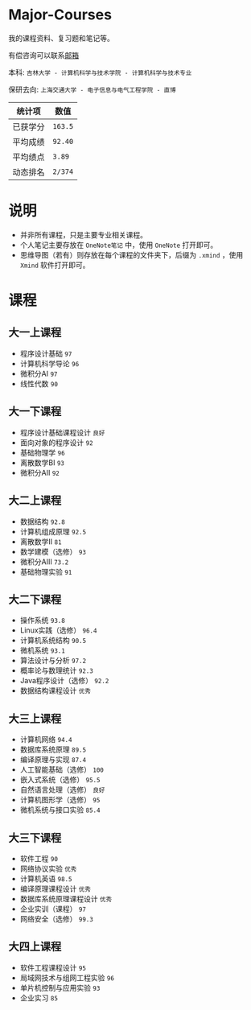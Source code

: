 # Major-Courses

我的课程资料、复习题和笔记等。

有偿咨询可以联系[邮箱](1979986188@qq.com)

本科: `吉林大学 - 计算机科学与技术学院 - 计算机科学与技术专业`

保研去向: `上海交通大学 - 电子信息与电气工程学院 - 直博`

| 统计项 | 数值 |
| --- | --- |
| 已获学分 | `163.5` |
| 平均成绩 | `92.40` |
| 平均绩点 | `3.89` |
| 动态排名 | `2/374` |

# 说明
- 并非所有课程，只是主要专业相关课程。
- 个人笔记主要存放在 `OneNote笔记` 中，使用 `OneNote` 打开即可。
- 思维导图（若有）则存放在每个课程的文件夹下，后缀为 `.xmind` ，使用 `Xmind` 软件打开即可。
# 课程

## 大一上课程
- 程序设计基础 `97`
- 计算机科学导论 `96`
- 微积分AI `97`
- 线性代数 `90`
## 大一下课程
- 程序设计基础课程设计 `良好`
- 面向对象的程序设计 `92`
- 基础物理学 `96`
- 离散数学BI `93`
- 微积分AII `92`
## 大二上课程
- 数据结构 `92.8`
- 计算机组成原理 `92.5`
- 离散数学II `81`
- 数学建模（选修） `93`
- 微积分AIII `73.2`
- 基础物理实验 `91`
## 大二下课程
- 操作系统 `93.8`
- Linux实践（选修） `96.4`
- 计算机系统结构 `90.5`
- 微机系统 `93.1`
- 算法设计与分析 `97.2`
- 概率论与数理统计 `92.3`
- Java程序设计（选修） `92.2`
- 数据结构课程设计 `优秀`
## 大三上课程
- 计算机网络 `94.4`
- 数据库系统原理 `89.5`
- 编译原理与实现 `87.4`
- 人工智能基础（选修） `100`
- 嵌入式系统（选修） `95.5`
- 自然语言处理（选修） `良好`
- 计算机图形学（选修） `95`
- 微机系统与接口实验 `85.4`
## 大三下课程
- 软件工程 `90`
- 网络协议实验 `优秀`
- 计算机英语 `98.5`
- 编译原理课程设计 `优秀`
- 数据库系统原理课程设计 `优秀`
- 企业实训（课程） `97`
- 网络安全（选修） `99.3`
## 大四上课程
- 软件工程课程设计 `95`
- 局域网技术与组网工程实验 `96`
- 单片机控制与应用实验 `93`
- 企业实习 `85`